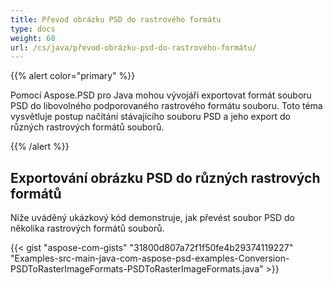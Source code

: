 ```yaml
---
title: Převod obrázku PSD do rastrového formátu
type: docs
weight: 60
url: /cs/java/převod-obrázku-psd-do-rastrového-formátu/
---
```


{{% alert color="primary" %}}

Pomocí Aspose.PSD pro Java mohou vývojáři exportovat formát souboru PSD do libovolného podporovaného rastrového formátu souboru. Toto téma vysvětluje postup načítání stávajícího souboru PSD a jeho export do různých rastrových formátů souborů.

{{% /alert %}} 
## **Exportování obrázku PSD do různých rastrových formátů**
Níže uváděný ukázkový kód demonstruje, jak převést soubor PSD do několika rastrových formátů souborů.


{{< gist "aspose-com-gists" "31800d807a72f1f50fe4b29374119227" "Examples-src-main-java-com-aspose-psd-examples-Conversion-PSDToRasterImageFormats-PSDToRasterImageFormats.java" >}}
